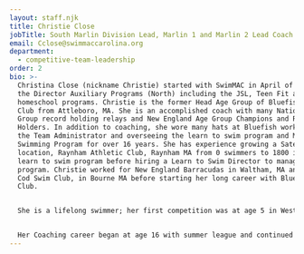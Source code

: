 ```yaml
---
layout: staff.njk
title: Christie Close
jobTitle: South Marlin Division Lead, Marlin 1 and Marlin 2 Lead Coach
email: Cclose@swimmaccarolina.org
department:
  - competitive-team-leadership
order: 2
bio: >-
  Christina Close (nickname Christie) started with SwimMAC in April of 2023 as
  the Director Auxiliary Programs (North) including the JSL, Teen Fit and
  homeschool programs. Christie is the former Head Age Group of Bluefish Swim
  Club from Attleboro, MA. She is an accomplished coach with many National Age
  Group record holding relays and New England Age Group Champions and Record
  Holders. In addition to coaching, she wore many hats at Bluefish working as
  the Team Administrator and overseeing the learn to swim program and Masters
  Swimming Program for over 16 years. She has experience growing a Satellite
  location, Raynham Athletic Club, Raynham MA from 0 swimmers to 1800 in the
  learn to swim program before hiring a Learn to Swim Director to manage the LTS
  program. Christie worked for New England Barracudas in Waltham, MA and Cape
  Cod Swim Club, in Bourne MA before starting her long career with Bluefish Swim
  Club. 


  She is a lifelong swimmer; her first competition was at age 5 in Westfield New Jersey at her own pre-competitive swim meet. She joined her first competitive summer league program at 8 and joined a USA Swimming program, Greenwich CT Sharks, when she was nine. She went on to swim at the prestigious DIII Kenyon College swimming powerhouse program but unfortunately only swam two seasons in the NCAA and had to hang up her goggles due to an injury following a car accident. 


  Her Coaching career began at age 16 with summer league and continued in college when she started working as a camp counselor for the University of Texas @ Austin Swim Camp. She had previously attended the swim camp as a swimmer for six summers, including two summers for over six weeks. She was honored to train with Eddie Reese, Richard Quick, and other amazing UT staff with their pro-group including one summer training alongside legendary distance swimmer Janet Evans.
---
```


